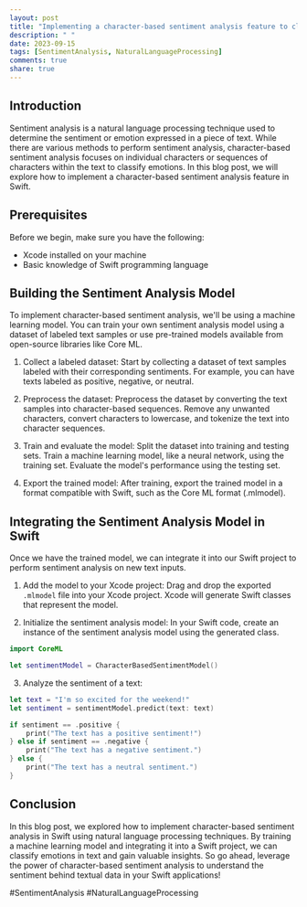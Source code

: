 ```yaml
---
layout: post
title: "Implementing a character-based sentiment analysis feature to classify emotions in text using natural language processing in Swift"
description: " "
date: 2023-09-15
tags: [SentimentAnalysis, NaturalLanguageProcessing]
comments: true
share: true
---
```


## Introduction

Sentiment analysis is a natural language processing technique used to determine the sentiment or emotion expressed in a piece of text. While there are various methods to perform sentiment analysis, character-based sentiment analysis focuses on individual characters or sequences of characters within the text to classify emotions. In this blog post, we will explore how to implement a character-based sentiment analysis feature in Swift.

## Prerequisites

Before we begin, make sure you have the following:

- Xcode installed on your machine
- Basic knowledge of Swift programming language

## Building the Sentiment Analysis Model

To implement character-based sentiment analysis, we'll be using a machine learning model. You can train your own sentiment analysis model using a dataset of labeled text samples or use pre-trained models available from open-source libraries like Core ML.

1. Collect a labeled dataset: Start by collecting a dataset of text samples labeled with their corresponding sentiments. For example, you can have texts labeled as positive, negative, or neutral.

2. Preprocess the dataset: Preprocess the dataset by converting the text samples into character-based sequences. Remove any unwanted characters, convert characters to lowercase, and tokenize the text into character sequences.

3. Train and evaluate the model: Split the dataset into training and testing sets. Train a machine learning model, like a neural network, using the training set. Evaluate the model's performance using the testing set.

4. Export the trained model: After training, export the trained model in a format compatible with Swift, such as the Core ML format (.mlmodel).

## Integrating the Sentiment Analysis Model in Swift

Once we have the trained model, we can integrate it into our Swift project to perform sentiment analysis on new text inputs.

1. Add the model to your Xcode project: Drag and drop the exported `.mlmodel` file into your Xcode project. Xcode will generate Swift classes that represent the model.

2. Initialize the sentiment analysis model: In your Swift code, create an instance of the sentiment analysis model using the generated class. 

```swift
import CoreML

let sentimentModel = CharacterBasedSentimentModel()
```

3. Analyze the sentiment of a text:

```swift
let text = "I'm so excited for the weekend!"
let sentiment = sentimentModel.predict(text: text)

if sentiment == .positive {
    print("The text has a positive sentiment!")
} else if sentiment == .negative {
    print("The text has a negative sentiment.")
} else {
    print("The text has a neutral sentiment.")
}
```

## Conclusion

In this blog post, we explored how to implement character-based sentiment analysis in Swift using natural language processing techniques. By training a machine learning model and integrating it into a Swift project, we can classify emotions in text and gain valuable insights. So go ahead, leverage the power of character-based sentiment analysis to understand the sentiment behind textual data in your Swift applications!

#SentimentAnalysis #NaturalLanguageProcessing